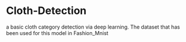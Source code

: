 # Cloth-Detection
a basic cloth category detection via deep learning. The dataset that has been used for this model in Fashion_Mnist

